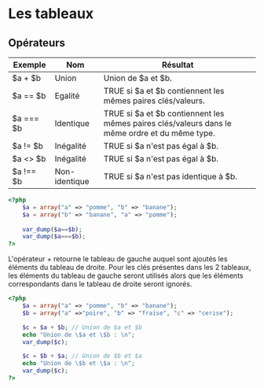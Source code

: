 # Les tableaux

## Opérateurs

|Exemple|Nom|Résultat|
|-------|---|--------|
|$a + $b|Union|Union de $a et $b.|
|$a == $b|Egalité|TRUE si $a et $b contiennent les mêmes paires clés/valeurs.|
|$a === $b|Identique|TRUE si $a et $b contiennent les mêmes paires clés/valeurs dans le même ordre et du même type.|
|$a != $b|Inégalité|TRUE si $a n'est pas égal à $b.|
|$a <> $b|Inégalité|TRUE si $a n'est pas égal à $b.|
|$a !== $b|Non-identique|TRUE si $a n'est pas identique à $b.|

```php runnable
<?php
	$a = array("a" => "pomme", "b" => "banane");
	$a = array("b" => "banane", "a" => "pomme");
	
	var_dump($a==$b);
	var_dump($a===$b);
?>
```

L'opérateur + retourne le tableau de gauche auquel sont ajoutés les éléments du tableau de droite. Pour les clés présentes dans les 2 tableaux, les éléments du tableau de gauche seront utilisés alors que les éléments correspondants dans le tableau de droite seront ignorés.

```php runnable
<?php
	$a = array("a" => "pomme", "b" => "banane");
	$b = array("a" =>"poire", "b" => "fraise", "c" => "cerise");

	$c = $a + $b; // Union de $a et $b
	echo "Union de \$a et \$b : \n";
	var_dump($c);

	$c = $b + $a; // Union de $b et $a
	echo "Union de \$b et \$a : \n";
	var_dump($c);
?>
```